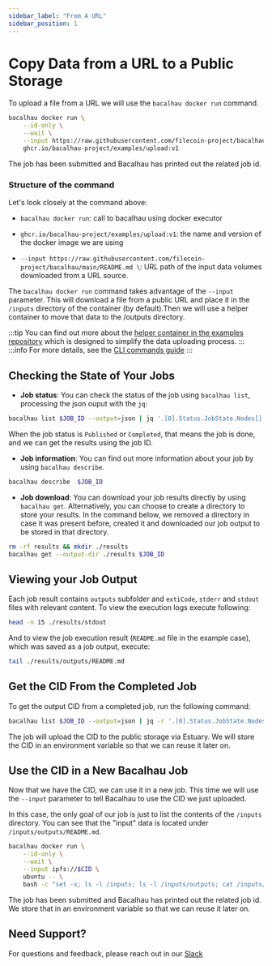```yaml
---
sidebar_label: "From A URL"
sidebar_position: 1
---
```

# Copy Data from a URL to a Public Storage

To upload a file from a URL we will use the `bacalhau docker run` command.

```bash
bacalhau docker run \
    --id-only \
    --wait \
    --input https://raw.githubusercontent.com/filecoin-project/bacalhau/main/README.md \
    ghcr.io/bacalhau-project/examples/upload:v1
```

The job has been submitted and Bacalhau has printed out the related job id.

### Structure of the command

Let's look closely at the command above:

* `bacalhau docker run`: call to bacalhau using docker executor

* `ghcr.io/bacalhau-project/examples/upload:v1`: the name and version of the docker image we are using

* `--input https://raw.githubusercontent.com/filecoin-project/bacalhau/main/README.md \`: URL path of the input data volumes downloaded from a URL source. 

The `bacalhau docker run` command takes advantage of the `--input` parameter. This will download a file from a public URL and place it in the `/inputs` directory of the container (by default).Then we will use a helper container to move that data to the /outputs directory.

:::tip
You can find out more about the [helper container in the examples repository](https://github.com/bacalhau-project/examples/tree/main/tools/upload) which is designed to simplify the data uploading process.
:::
:::info
For more details, see the [CLI commands guide](../../dev/cli-reference/all-flags.md#docker-run)
:::

## Checking the State of Your Jobs

- **Job status**: You can check the status of the job using `bacalhau list`, processing the json ouput with the `jq`:

```bash
bacalhau list $JOB_ID --output=json | jq '.[0].Status.JobState.Nodes[] | .Shards."0" | select(.RunOutput)'
```

When the job status is `Published` or `Completed`, that means the job is done, and we can get the results using the job ID.

- **Job information**: You can find out more information about your job by using `bacalhau describe`.

```bash
bacalhau describe  $JOB_ID 
```

- **Job download**: You can download your job results directly by using `bacalhau get`. Alternatively, you can choose to create a directory to store your results. In the command below, we removed a directory in case it was present before, created it and downloaded our job output to be stored in that directory.

```bash
rm -rf results && mkdir ./results
bacalhau get --output-dir ./results $JOB_ID 
```

## Viewing your Job Output

Each job result contains `outputs` subfolder and `extiCode`, `stderr` and `stdout` files with relevant content. To view the execution logs execute following:

```bash
head -n 15 ./results/stdout
```
And to view the job execution result (`README.md` file in the example case), which was saved as a job output, execute:
```bash
tail ./results/outputs/README.md
```


## Get the CID From the Completed Job

To get the output CID from a completed job, run the following command:

```bash
bacalhau list $JOB_ID --output=json | jq -r '.[0].Status.JobState.Nodes[] | .Shards."0".PublishedResults | select(.CID) | .CID'
```
The job will upload the CID to the public storage via Estuary. We will store the CID in an environment variable so that we can reuse it later on.

## Use the CID in a New Bacalhau Job

Now that we have the CID, we can use it in a new job. This time we will use the `--input` parameter to tell Bacalhau to use the CID we just uploaded.

In this case, the only goal of our job is just to list the contents of the `/inputs` directory. You can see that the "input" data is located under `/inputs/outputs/README.md`.


```bash
bacalhau docker run \
    --id-only \
    --wait \
    --input ipfs://$CID \
    ubuntu -- \
    bash -c "set -x; ls -l /inputs; ls -l /inputs/outputs; cat /inputs/outputs/README.md"
```

The job has been submitted and Bacalhau has printed out the related job id. We store that in an environment variable so that we can reuse it later on.


## Need Support?

For questions and feedback, please reach out in our [Slack](https://bacalhauproject.slack.com)
